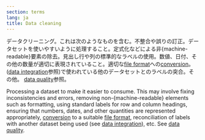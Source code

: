 ```yaml
---
section: terms
lang: ja
title: Data cleaning
---
```


データクリーニング。これは次のようなものを含む。不整合や誤りの訂正。データセットを使いやすいように処理すること。定式化などによる非{machine-readable}要素の除去。見出し行や列の標準的なラベルの使用。数値、日付、その他の数量が適切に表現されていること。適切な[file format](/glossary/ja/terms/file-format/)への[conversion](/glossary/ja/terms/conversion/)。([data integration](/glossary/ja/terms/data-integration/)参照)で使われている他のデータセットとのラベルの突合。その他。 [data quality](/glossary/ja/terms/data-quality/)参照。

Processing a dataset to make it easier to consume. This may involve fixing inconsistencies and errors, removing non-{machine-readable} elements such as formatting, using standard labels for row and column headings, ensuring that numbers, dates, and other quantities are represented appropriately, [conversion](/glossary/en/terms/conversion/) to a suitable [file format](/glossary/en/terms/file-format/), reconciliation of labels with another dataset being used (see [data integration](/glossary/en/terms/data-integration/)), etc. See [data quality](/glossary/en/terms/data-quality/).
